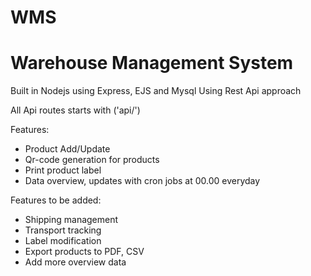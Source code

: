 # WMS

# Warehouse Management System
Built in Nodejs using Express, EJS and Mysql
Using Rest Api approach

All Api routes starts with ('api/')

Features:
  * Product Add/Update
  * Qr-code generation for products
  * Print product label
  * Data overview, updates with cron jobs at 00.00 everyday
  
 
 Features to be added:
  * Shipping management
  * Transport tracking
  * Label modification
  * Export products to PDF, CSV
  * Add more overview data
